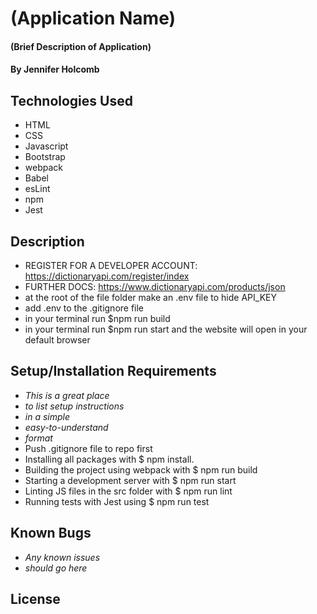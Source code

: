 # (Application Name)

#### (Brief Description of Application)

#### By Jennifer Holcomb

## Technologies Used

* HTML
* CSS
* Javascript
* Bootstrap
* webpack
* Babel
* esLint
* npm
* Jest

## Description
* REGISTER FOR A DEVELOPER ACCOUNT: https://dictionaryapi.com/register/index
* FURTHER DOCS: https://www.dictionaryapi.com/products/json
* at the root of the file folder make an .env file to hide API_KEY
* add .env to the .gitignore file
* in your terminal run $npm run build 
* in your terminal run $npm run start and the website will open in your default browser

## Setup/Installation Requirements

* _This is a great place_
* _to list setup instructions_
* _in a simple_
* _easy-to-understand_
* _format_
* Push .gitignore file to repo first
* Installing all packages with $ npm install.
* Building the project using webpack with $ npm run build
* Starting a development server with $ npm run start
* Linting JS files in the src folder with $ npm run lint
* Running tests with Jest using $ npm run test

## Known Bugs

* _Any known issues_
* _should go here_

## License